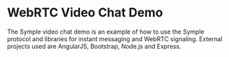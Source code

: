# WebRTC Video Chat Demo

The Symple video chat demo is an example of how to use the Symple protocol and libraries for instant messaging and WebRTC signaling. External projects used are AngularJS, Bootstrap, Node.js and Express. 
